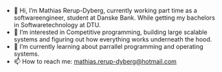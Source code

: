 - 👋 Hi, I’m Mathias Rerup-Dyberg, currently working part time as a softwareengineer, student at Danske Bank. While getting my bachelors in Softwaretechnology at DTU.
- 👀 I’m interested in Competitive programming, building large scalable systems and figuring out how everything works underneath the hood.
- 🌱 I’m currently learning about parrallel programming and operating systems. 
- 📫 How to reach me: mathias.rerup-dyberg@hotmail.com

<!---
math284i/math284i is a ✨ special ✨ repository because its `README.md` (this file) appears on your GitHub profile.
You can click the Preview link to take a look at your changes.
--->
